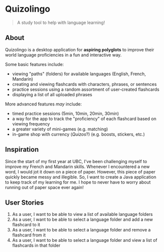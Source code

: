 # Quizolingo

> A study tool to help with language learning!

## About 
Quizolingo is a desktop application for **aspiring polyglots** to improve 
their world language proficiencies in a fun and interactive way.  

Some basic features include:
- viewing "paths" (folders) for available languages (English, French, Mandarin)
- creating and viewing flashcards with characters, phrases, or sentences
- practice sessions using a random assortment of user-created flashcards
- displaying a list of all uploaded phrases

More advanced features _may_ include:
- timed practice sessions (5min, 10min, 20min, 30min)
- a way for the app to track the "proficiency" of each flashcard based on viewing frequency
- a greater variety of mini-games (e.g. matching)
- in-game shop with currency (_Quizos_?) (e.g. boosts, stickers, etc.) 

## Inspiration
Since the start of my first year at UBC, I've been challenging myself to improve
my French and Mandarin skills. Whenever I encountered a new word, I would jot it down
on a piece of paper. However, this piece of paper quickly became messy and illegible. So, I 
want to create a Java application to keep track of my learning
for me. I hope to never have to worry about running out of paper space ever again!

## User Stories
1. As a user, I want to be able to view a list of available language folders
2. As a user, I want to be able to select a language folder and add a new flashcard to it
3. As a user, I want to be able to select a language folder and remove a flashcard from it
4. As a user, I want to be able to select a language folder and view a list of flashcards in that folder